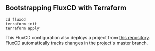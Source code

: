 ## Bootstrapping FluxCD with Terraform

```
cd fluxcd
terraform init
terraform apply
```

This FluxCD configuration also deploys a project from [this repository](https://github.com/vlarkin/chatbot).
FluxCD automatically tracks changes in the project's master branch.

